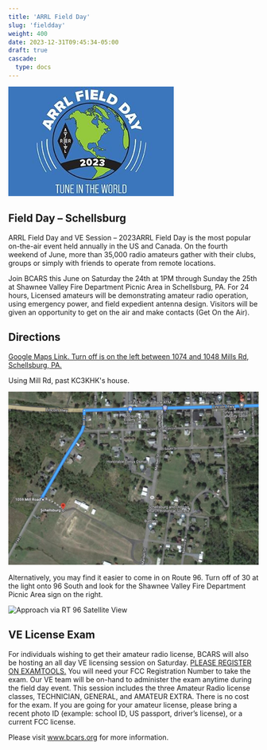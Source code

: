```yaml
---
title: 'ARRL Field Day'
slug: 'fieldday'
weight: 400
date: 2023-12-31T09:45:34-05:00
draft: true
cascade:
  type: docs
---
```



![ARRL Field Day 2023 Logo](files/2023_ARRL_Field_Day_logo_333_x_220.jpg)

## Field Day – Schellsburg

ARRL Field Day and VE Session – 2023ARRL Field Day is the most popular on-the-air event held annually in the US and Canada. On the fourth weekend of June, more than 35,000 radio amateurs gather with their clubs, groups or simply with friends to operate from remote locations.

Join BCARS this June on Saturday the 24th at 1PM through Sunday the 25th at Shawnee Valley Fire Department Picnic Area in Schellsburg, PA. For 24 hours, Licensed amateurs will be demonstrating amateur radio operation, using emergency power, and field expedient antenna design. Visitors will be given an opportunity to get on the air and make contacts (Get On the Air).

## Directions

[Google Maps Link. Turn off is on the left between 1074 and 1048 Mills Rd, Schellsburg, PA.](https://goo.gl/maps/SVF7GNyRLHUPPrpn9)


Using Mill Rd, past KC3KHK's house.

![Approach via Mills Road Satellite View](files/bcars-fd-millsroad-1536x1062.jpg)




Alternatively, you  may find it easier to come in on Route 96. Turn off of 30 at the light onto 96 South and look
for the Shawnee Valley Fire Department Picnic Area sign on the right. 

![Approach via RT 96 Satellite View](files/shawneepicnic-via-rt96.png)

## VE License Exam

For individuals wishing to get their amateur radio license, BCARS will also be hosting an all day VE licensing session on Saturday. [PLEASE REGISTER ON EXAMTOOLS.](https://hamstudy.org/sessions/6366ca1aa998cea5ccb0a3c2/1) You will need your FCC Registration Number to take the exam. Our VE team will be on-hand to administer the exam anytime during the field day event. This session includes the three Amateur Radio license classes, TECHNICIAN, GENERAL, and AMATEUR EXTRA. There is no cost for the exam. If you are going for your amateur license, please bring a recent photo ID (example: school ID, US passport, driver’s license), or a current FCC license.

 

Please visit www.bcars.org for more information.
